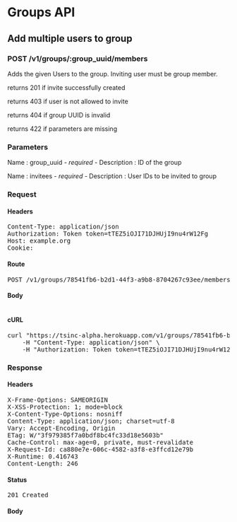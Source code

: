 # Groups API

## Add multiple users to group

### POST /v1/groups/:group_uuid/members

Adds the given Users to the group. Inviting user must be group member.

returns 201 if invite successfully created

returns 403 if user is not allowed to invite

returns 404 if group UUID is invalid

returns 422 if parameters are missing

### Parameters

Name : group_uuid *- required -*
Description : ID of the group

Name : invitees *- required -*
Description : User IDs to be invited to group

### Request

#### Headers

<pre>Content-Type: application/json
Authorization: Token token=tTEZ5iOJI71DJHUjI9nu4rW12Fg
Host: example.org
Cookie: </pre>

#### Route

<pre>POST /v1/groups/78541fb6-b2d1-44f3-a9b8-8704267c93ee/members</pre>

#### Body
```javascript

```


#### cURL

<pre class="request">curl &quot;https://tsinc-alpha.herokuapp.com/v1/groups/78541fb6-b2d1-44f3-a9b8-8704267c93ee/members&quot; -d &#39;{&quot;invitees&quot;:[392,393,394]}&#39; -X POST \
	-H &quot;Content-Type: application/json&quot; \
	-H &quot;Authorization: Token token=tTEZ5iOJI71DJHUjI9nu4rW12Fg&quot;</pre>

### Response

#### Headers

<pre>X-Frame-Options: SAMEORIGIN
X-XSS-Protection: 1; mode=block
X-Content-Type-Options: nosniff
Content-Type: application/json; charset=utf-8
Vary: Accept-Encoding, Origin
ETag: W/&quot;3f979385f7a0bdf8bc4fc33d18e5603b&quot;
Cache-Control: max-age=0, private, must-revalidate
X-Request-Id: ca880e7e-606c-4582-a3f8-e3ffcd12e79b
X-Runtime: 0.416743
Content-Length: 246</pre>

#### Status

<pre>201 Created</pre>

#### Body

```javascript

```
